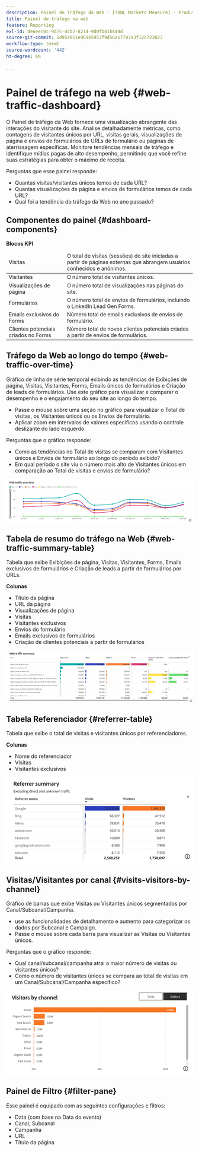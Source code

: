 ```yaml
---
description: Painel de Tráfego da Web - [!DNL Marketo Measure] - Produto
title: Painel de tráfego na web
feature: Reporting
exl-id: de6eec0c-9d7c-4cb2-8214-9d0fb41b444d
source-git-commit: 1d954811e90165953f9d56a17747a3f12c723023
workflow-type: tm+mt
source-wordcount: '442'
ht-degree: 6%

---
```


# Painel de tráfego na web {#web-traffic-dashboard}

O Painel de tráfego da Web fornece uma visualização abrangente das interações do visitante do site. Analise detalhadamente métricas, como contagens de visitantes únicos por URL, visitas gerais, visualizações de página e envios de formulários de URLs de formulário ou páginas de aterrissagem específicas. Monitore tendências mensais de tráfego e identifique mídias pagas de alto desempenho, permitindo que você refine suas estratégias para obter o máximo de receita.

Perguntas que esse painel responde:

* Quantas visitas/visitantes únicos temos de cada URL?
* Quantas visualizações de página e envios de formulários temos de cada URL?
* Qual foi a tendência do tráfego da Web no ano passado?

## Componentes do painel {#dashboard-components}

**Blocos KPI**

<table>
<thead>
  <tr>
    <td>Visitas</td>
    <td>O total de visitas (sessões) do site iniciadas a partir de páginas externas que abrangem usuários conhecidos e anônimos.</td>
  </tr>
</thead>
<tbody>
  <tr>
    <td>Visitantes</td>
    <td>O número total de visitantes únicos.</td>
  </tr>
  <tr>
    <td>Visualizações de página</td>
    <td>O número total de visualizações nas páginas do site.</td>
  </tr>
  <tr>
    <td>Formulários</td>
    <td>O número total de envios de formulários, incluindo o LinkedIn Lead Gen Forms.</td>
  </tr>
  <tr>
    <td>Emails exclusivos do Forms</td>
    <td>Número total de emails exclusivos de envios de formulário.</td>
  </tr>
  <tr>
    <td>Clientes potenciais criados no Forms</td>
    <td>Número total de novos clientes potenciais criados a partir de envios de formulários.</td>
  </tr>
</tbody>
</table>

## Tráfego da Web ao longo do tempo {#web-traffic-over-time}

Gráfico de linha de série temporal exibindo as tendências de Exibições de página, Visitas, Visitantes, Forms, Emails únicos de formulários e Criação de leads de formulários. Use este gráfico para visualizar e comparar o desempenho e o engajamento do seu site ao longo do tempo.

* Passe o mouse sobre uma seção no gráfico para visualizar o Total de visitas, os Visitantes únicos ou os Envios de formulário.
* Aplicar zoom em intervalos de valores específicos usando o controle deslizante do lado esquerdo.

Perguntas que o gráfico responde:

* Como as tendências no Total de visitas se comparam com Visitantes únicos e Envios de formulário ao longo do período exibido?
* Em qual período o site viu o número mais alto de Visitantes únicos em comparação ao Total de visitas e envios de formulário?

![](assets/web-traffic-dashboard-1.png)

## Tabela de resumo do tráfego na Web {#web-traffic-summary-table}

Tabela que exibe Exibições de página, Visitas, Visitantes, Forms, Emails exclusivos de formulários e Criação de leads a partir de formulários por URLs.

**Colunas**

* Título da página
* URL da página
* Visualizações de página
* Visitas
* Visitantes exclusivos
* Envios do formulário
* Emails exclusivos de formulários
* Criação de clientes potenciais a partir de formulários

![](assets/web-traffic-dashboard-2.png)

## Tabela Referenciador {#referrer-table}

Tabela que exibe o total de visitas e visitantes únicos por referenciadores.

**Colunas**

* Nome do referenciador
* Visitas
* Visitantes exclusivos

![](assets/web-traffic-dashboard-3.png)

## Visitas/Visitantes por canal {#visits-visitors-by-channel}

Gráfico de barras que exibe Visitas ou Visitantes únicos segmentados por Canal/Subcanal/Campanha.

* use as funcionalidades de detalhamento e aumento para categorizar os dados por Subcanal e Campaign.
* Passe o mouse sobre cada barra para visualizar as Visitas ou Visitantes únicos.

Perguntas que o gráfico responde:

* Qual canal/subcanal/campanha atrai o maior número de visitas ou visitantes únicos?
* Como o número de visitantes únicos se compara ao total de visitas em um Canal/Subcanal/Campanha específico?

![](assets/web-traffic-dashboard-4.png)

## Painel de Filtro {#filter-pane}

Esse painel é equipado com as seguintes configurações e filtros:

* Data (com base na Data do evento)
* Canal, Subcanal
* Campanha
* URL
* Título da página
